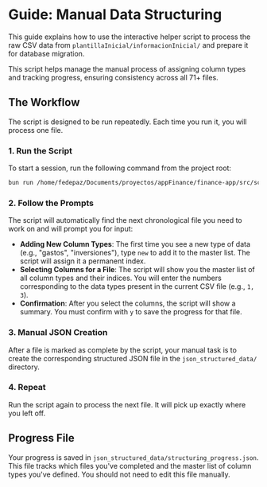 # Guide: Manual Data Structuring

This guide explains how to use the interactive helper script to process the raw CSV data from `plantillaInicial/informacionInicial/` and prepare it for database migration.

This script helps manage the manual process of assigning column types and tracking progress, ensuring consistency across all 71+ files.

## The Workflow

The script is designed to be run repeatedly. Each time you run it, you will process one file.

### 1. Run the Script

To start a session, run the following command from the project root:

```bash
bun run /home/fedepaz/Documents/proyectos/appFinance/finance-app/src/scripts/structureDataHelper.ts
```

### 2. Follow the Prompts

The script will automatically find the next chronological file you need to work on and will prompt you for input:

*   **Adding New Column Types**: The first time you see a new type of data (e.g., "gastos", "inversiones"), type `new` to add it to the master list. The script will assign it a permanent index.
*   **Selecting Columns for a File**: The script will show you the master list of all column types and their indices. You will enter the numbers corresponding to the data types present in the current CSV file (e.g., `1, 3`).
*   **Confirmation**: After you select the columns, the script will show a summary. You must confirm with `y` to save the progress for that file.

### 3. Manual JSON Creation

After a file is marked as complete by the script, your manual task is to create the corresponding structured JSON file in the `json_structured_data/` directory.

### 4. Repeat

Run the script again to process the next file. It will pick up exactly where you left off.

## Progress File

Your progress is saved in `json_structured_data/structuring_progress.json`. This file tracks which files you've completed and the master list of column types you've defined. You should not need to edit this file manually.
